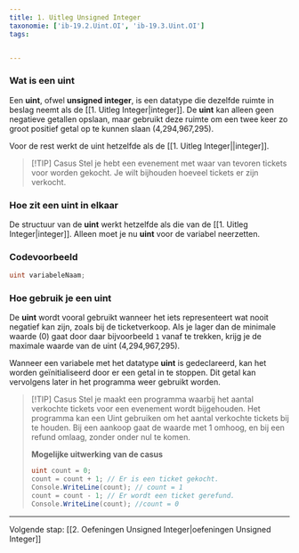 ```yaml
---
title: 1. Uitleg Unsigned Integer
taxonomie: ['ib-19.2.Uint.OI', 'ib-19.3.Uint.OI']
tags:


---
```


### Wat is een uint 
Een **uint**, ofwel **unsigned integer**, is een datatype die dezelfde ruimte in beslag neemt als de [[1. Uitleg Integer|integer]]. De **uint** kan alleen geen negatieve getallen opslaan, maar gebruikt deze ruimte om een twee keer zo groot positief getal op te kunnen slaan (4,294,967,295). 

Voor de rest werkt de uint hetzelfde als de [[1. Uitleg Integer||integer]].

> [!TIP] Casus
> Stel je hebt een evenement met waar van tevoren tickets voor worden gekocht. Je wilt bijhouden hoeveel tickets er zijn verkocht.  

### Hoe zit een uint in elkaar
De structuur van de **uint** werkt hetzelfde als die van de [[1. Uitleg Integer|integer]]. Alleen moet je nu **uint** voor de variabel neerzetten. 

### Codevoorbeeld
```C#
uint variabeleNaam;
```

### Hoe gebruik je een uint
De **uint** wordt vooral gebruikt wanneer het iets representeert wat nooit negatief kan zijn, zoals bij de ticketverkoop. Als je lager dan de minimale waarde (0) gaat door daar bijvoorbeeld `1` vanaf te trekken, krijg je de maximale waarde van de uint (4,294,967,295). 

Wanneer een variabele met het datatype **uint** is gedeclareerd, kan het worden geïnitialiseerd door er een getal in te stoppen. Dit getal kan vervolgens later in het programma weer gebruikt worden. 

> [!TIP] Casus
> Stel je maakt een programma waarbij het aantal verkochte tickets voor een evenement wordt bijgehouden. Het programma kan een Uint gebruiken om het aantal verkochte tickets bij te houden. Bij een aankoop gaat de waarde met 1 omhoog, en bij een refund omlaag, zonder onder nul te komen.
> 
> **Mogelijke uitwerking van de casus**
> ```C#
> uint count = 0; 
> count = count + 1; // Er is een ticket gekocht.
> Console.WriteLine(count); // count = 1
> count = count - 1; // Er wordt een ticket gerefund.
> Console.WriteLine(count); //count = 0
> ```

---

Volgende stap: [[2. Oefeningen Unsigned Integer|oefeningen Unsigned Integer]]
